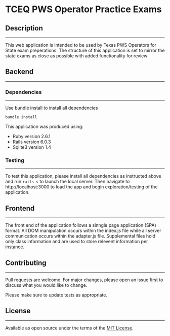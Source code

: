 # TCEQ PWS Operator Practice Exams

## Description
---
This web application is intended to be used by Texas PWS Operators for State exam preperations. The structure of this application is set to mirror the state exams as close as possible with added functionality for review

## Backend
---

### Dependencies
---
Use bundle install to install all dependencies

```
bundle install
```

This application was produced using:
* Ruby version 2.6.1
* Rails version 6.0.3
* Sqlite3 version 1.4

### Testing
---
To test this application, please install all dependencies as instructed above and run `rails s` to launch the local server.
Then navigate to http://localhost:3000 to load the app and begin exploration/testing of the application.

## Frontend
---

The front end of the application follows a sinngle page application (SPA) format. All DOM manipulation occurs within the index.js file while all server communication occurs within the adapter.js file. Supplemental files hold only class information and are used to store relevent information per instance.

## Contributing
---
Pull requests are welcome. For major changes, please open an issue first to discuss what you would like to change.

Please make sure to update tests as appropriate.

## License
---
Available as open source under the terms of the [MIT License](https://github.com/Clannis/Dog-Training-App/blob/master/LICENSE).